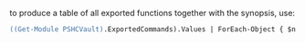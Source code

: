 to produce a table of all exported functions together with the synopsis, use:

```ps
((Get-Module PSHCVault).ExportedCommands).Values | ForEach-Object { $n = $_.Name; $s = ((Get-Help $n).synopsis); $l = "| $n | $s |"; Write-Output $l }
```